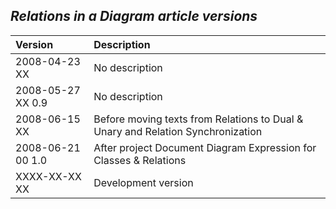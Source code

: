 ﻿## ***Relations in a Diagram article versions***


|**Version**|**Description**|
| :- | :- |
|2008-04-23 XX|No description|
|2008-05-27 XX  0.9|No description|
|2008-06-15 XX|Before moving texts from Relations to Dual & Unary and Relation Synchronization|
|2008-06-21 00  1.0|After project Document Diagram Expression for Classes & Relations|
|XXXX-XX-XX XX|Development version|

